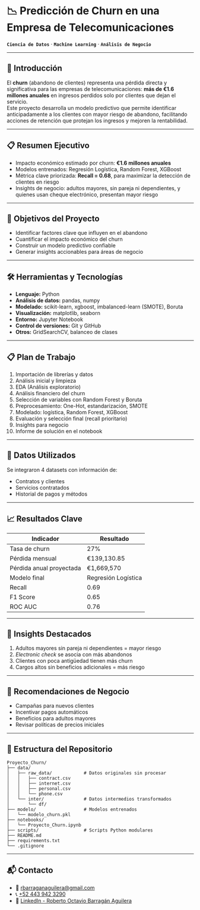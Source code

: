 # 📉 Predicción de Churn en una Empresa de Telecomunicaciones
**`Ciencia de Datos`** · **`Machine Learning`** · **`Análisis de Negocio`**

---

## 🚀 Introducción

El **churn** (abandono de clientes) representa una pérdida directa y significativa para las empresas de telecomunicaciones: **más de €1.6 millones anuales** en ingresos perdidos solo por clientes que dejan el servicio.  
Este proyecto desarrolla un modelo predictivo que permite identificar anticipadamente a los clientes con mayor riesgo de abandono, facilitando acciones de retención que protejan los ingresos y mejoren la rentabilidad.

---

## 📋 Resumen Ejecutivo

- Impacto económico estimado por churn: **€1.6 millones anuales**  
- Modelos entrenados: Regresión Logística, Random Forest, XGBoost  
- Métrica clave priorizada: **Recall = 0.68**, para maximizar la detección de clientes en riesgo  
- Insights de negocio: adultos mayores, sin pareja ni dependientes, y quienes usan cheque electrónico, presentan mayor riesgo

---

## 🎯 Objetivos del Proyecto

- Identificar factores clave que influyen en el abandono
- Cuantificar el impacto económico del churn
- Construir un modelo predictivo confiable
- Generar insights accionables para áreas de negocio

---

## 🛠️ Herramientas y Tecnologías

- **Lenguaje:** Python  
- **Análisis de datos:** pandas, numpy  
- **Modelado:** scikit-learn, xgboost, imbalanced-learn (SMOTE), Boruta  
- **Visualización:** matplotlib, seaborn  
- **Entorno:** Jupyter Notebook  
- **Control de versiones:** Git y GitHub  
- **Otros:** GridSearchCV, balanceo de clases

---

## 📋 Plan de Trabajo

1. Importación de librerías y datos
2. Análisis inicial y limpieza
3. EDA (Análisis exploratorio)
4. Análisis financiero del churn
5. Selección de variables con Random Forest y Boruta
6. Preprocesamiento: One-Hot, estandarización, SMOTE
7. Modelado: logística, Random Forest, XGBoost
8. Evaluación y selección final (recall prioritario)
9. Insights para negocio
10. Informe de solución en el notebook

---

## 🧩 Datos Utilizados

Se integraron 4 datasets con información de:

- Contratos y clientes
- Servicios contratados
- Historial de pagos y métodos

---

## 📈 Resultados Clave

| Indicador                | Resultado         |
|-------------------------|-------------------|
| Tasa de churn           | 27%               |
| Pérdida mensual         | €139,130.85       |
| Pérdida anual proyectada| €1,669,570        |
| Modelo final            | Regresión Logística |
| Recall                  | 0.69              |
| F1 Score                | 0.65              |
| ROC AUC                 | 0.76              |

---

## 🧠 Insights Destacados

1. Adultos mayores sin pareja ni dependientes = mayor riesgo  
2. *Electronic check* se asocia con más abandonos  
3. Clientes con poca antigüedad tienen más churn  
4. Cargos altos sin beneficios adicionales = más riesgo

---

## 💼 Recomendaciones de Negocio

- Campañas para nuevos clientes
- Incentivar pagos automáticos
- Beneficios para adultos mayores
- Revisar políticas de precios iniciales

---

## 📁 Estructura del Repositorio

```plaintext
Proyecto_Churn/
├── data/
│   ├── raw_data/            # Datos originales sin procesar
│   │   ├── contract.csv
│   │   ├── internet.csv
│   │   ├── personal.csv
│   │   └── phone.csv
│   └── inter/               # Datos intermedios transformados 
│       └── df/
├── modelo/                  # Modelos entrenados
│   └── modelo_churn.pkl
├── notebooks/
│   └── Proyecto_Churn.ipynb
├── scripts/                 # Scripts Python modulares
├── README.md
├── requirements.txt
└── .gitignore
```

---

## 📬 Contacto

- 📧 [rbarraganaguilera@gmail.com](mailto:rbarraganaguilera@gmail.com)  
- 📞 [+52 443 942 3290](tel:+524439423290)  
- 💼 [LinkedIn - Roberto Octavio Barragán Aguilera](https://www.linkedin.com/in/roberto-octavio-barragan-aguilera/)
